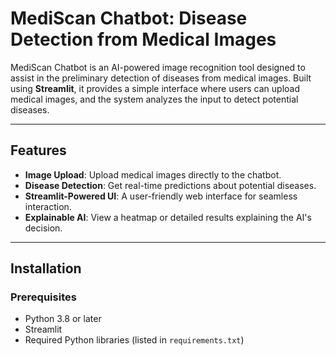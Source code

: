 # MediScan Chatbot: Disease Detection from Medical Images  

MediScan Chatbot is an AI-powered image recognition tool designed to assist in the preliminary detection of diseases from medical images. Built using **Streamlit**, it provides a simple interface where users can upload medical images, and the system analyzes the input to detect potential diseases.

---

## Features  
- **Image Upload**: Upload medical images directly to the chatbot.  
- **Disease Detection**: Get real-time predictions about potential diseases.  
- **Streamlit-Powered UI**: A user-friendly web interface for seamless interaction.  
- **Explainable AI**: View a heatmap or detailed results explaining the AI's decision.  

---

## Installation  

### Prerequisites  
- Python 3.8 or later  
- Streamlit  
- Required Python libraries (listed in `requirements.txt`)  

